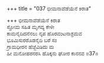+++
title = "037 ಭೀಮನಾವೆಡೆಯೆನೆ ಕಿರಾತ"

+++
ಭೀಮನಾವೆಡೆಯೆನೆ ಕಿರಾತ  
ಸ್ತೋಮ ಸಹಿತ ಮೃಗವ್ಯ ಕೇಳೀ  
ಕಾಮನೈದಿದನೆನಲು ನೃಪ ಹೊರವಂಟನಾಶ್ರಮವ   
ಭೂಮಿಸುರರೊಡನೈದಿ ಬರೆ ಸಂ  
ಗ್ರಾಮಧೀರನ ಹೆಜ್ಜೆವಿಡಿದು ಮ  
ಹೀ ಮನೋಹರನರಸಿ ಹೊಕ್ಕನು ಘೋರ ಕಾನನವ      ॥37॥